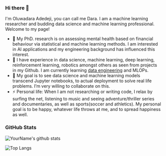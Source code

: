 ### Hi there 👋

<!--
**peter716/peter716** is a ✨ _special_ ✨ repository because its `README.md` (this file) appears on your GitHub profile.

Here are some ideas to get you started:

- 🔭 I’m currently working on ...
- 🌱 I’m currently learning ...
- 👯 I’m looking to collaborate on ...
- 🤔 I’m looking for help with ...
- 💬 Ask me about ...
- 📫 How to reach me: ...
- 😄 Pronouns: ...
- ⚡ Fun fact: ...
-->

I'm Oluwadara Adedeji, you can call me Dara. I am a machine learning researcher and budding data science and machine learning professional. Welcome to my page!

- 🔭 My PhD. research is on assessing mental health based on financial behaviour via statistical and machine learning methods. I am interested in AI applications and my engineering background has influenced this interest.
- 🌱 I have experience in data science, machine learning, deep learning, reinforcement learning, robotics amongst others as seen from projects in my Github. I am currently learning [data engineering](https://github.com/peter716/data_engineering_credit_fraud_project) and MLOPs. 
- 👯 My goal is to see data science and machine learning models transcend Jupyter notebooks, to actual deployment to solve real life problems. I’m very willing to collaborate on this.
- ⚡ Personal life: When I am not researching or writing code, I relax by surfing the net, listening to music and seeing adventure/thriller series and documentaries, as well as sports(soccer and athletics). My personal goal is to be happy, whatever life throws at me, and to spread happiness as well.

### GitHub Stats
![YourName's github stats](https://github-readme-stats.vercel.app/api?username=peter716&show_icons=true&theme=radical)

![Top Langs](https://github-readme-stats.vercel.app/api/top-langs/?username=peter716&hide=javascript,html&theme=radical&langs_count=10)





